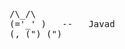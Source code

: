 <!--<p align="center"> <img src="https://github-readme-stats.vercel.app/api?username=uidops&show_icons=true&hide_border=true&count_private=true&theme=react" alt="uidops" /> <br/> <img src="https://github-readme-stats.vercel.app/api/top-langs/?username=uidops&theme=react&count_private=true&hide_border=true" alt="uidops" /> </p><br/> -->

<pre>
/\_/\
(='_' )   --   Javad
(, (") (")
</pre>
